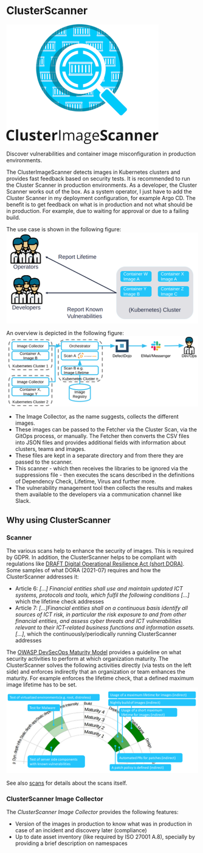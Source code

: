 # ClusterScanner
![Logo](images/logo.png)

Discover vulnerabilities and container image misconfiguration in production environments.

The ClusterImageScanner detects images in Kubernetes clusters and provides fast feedback based on security tests. It is recommended to run the Cluster Scanner in production environments.
As a developer, the Cluster Scanner works out of the box. As a system operator, I just have to add the Cluster Scanner in my deployment configuration, for example Argo CD. The benefit is to get feedback on what is in production and not what should be in production. For example, due to waiting for approval or due to a failing build.

The use case is shown in the following figure:
![UseCase](images/usecase.png)

An overview is depicted in the following figure:
![Overview](images/overview.png)


* The Image Collector, as the name suggests, collects the different images.
* These images can be passed to the Fetcher via the Cluster Scan, via the GitOps process, or manually. The Fetcher then converts the CSV files into JSON files and provides additional fields with information about clusters, teams and images.
* These files are kept in a separate directory and from there they are passed to the scanner.
* This scanner - which then receives the libraries to be ignored via the suppressions file - then executes the scans described in the definitions of Dependency Check, Lifetime, Virus and further more.
* The vulnerability management tool then collects the results and makes them available to the developers via a communication channel like Slack.

## Why using ClusterScanner
### Scanner
The various scans help to enhance the security of images. This is required by GDPR.
In addition, the ClusterScanner helps to be compliant with regulations like [DRAFT Digital Operational Resilience Act (short DORA)](https://eur-lex.europa.eu/legal-content/EN/TXT/HTML/?uri=CELEX:52020PC0595&from=EN).
Some samples of what DORA (2021-07) requires and how the ClusterScanner addresses it:
- Article 6: _[...] Financial entities shall use and maintain updated ICT systems, protocols and tools, which fulfil the following conditions [...]_ which the lifetime check addresses
- Article 7: _[...]Financial entities shall on a continuous basis identify all sources of ICT risk, in particular the risk exposure to and from other financial entities, and assess cyber threats and ICT vulnerabilities relevant to their ICT-related business functions and information assets.[...]_, which the continuously/periodically running ClusterScanner addresses

The [OWASP DevSecOps Maturity Model](https://dsomm.timo-pagel.de) provides a guideline on what security activities to perform at which organization maturity.
The ClusterScanner solves the following activities directly (via tests on the left side) and enforces indirectly that an organization or team enhances the maturity. For example enforces the lifetime check, that a defined maximum image lifetime has to be set.
![DSOMM](dsomm.png)

See also [scans](user/scans/README.md) for details about the scans itself.

### ClusterScanner Image Collector
The _ClusterScanner Image Collector_ provides the following features:
- Version of the images in production to know what was in production in case of an incident and discovery later (compliance)
- Up to date asset inventory (like required by ISO 27001 A.8), specially by providing a brief description on namespaces
